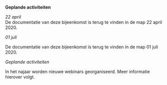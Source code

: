 **Geplande activiteiten**  
  
_22 april_  
De documentatie van deze bijeenkomst is terug te vinden in de map 22 april 2020.  
  
_01 juli_  

De documentatie van deze bijeenkomst is terug te vinden in de map 01 juli 2020.  

_Geplande activiteiten_
  
In het najaar worden nieuwe webinars georganiseerd. Meer informatie hierover volgt.

